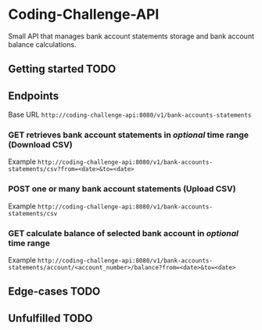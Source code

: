 # Coding-Challenge-API
Small API that manages bank account statements storage and bank account balance calculations. 

## Getting started TODO

## Endpoints

Base URL `http://coding-challenge-api:8080/v1/bank-accounts-statements`

### GET retrieves bank account statements in _optional_ time range (Download CSV)
Example `http://coding-challenge-api:8080/v1/bank-accounts-statements/csv?from=<date>&to=<date>`

### POST one or many bank account statements (Upload CSV)
Example `http://coding-challenge-api:8080/v1/bank-accounts-statements/csv`

### GET calculate balance of selected bank account in _optional_ time range 
Example `http://coding-challenge-api:8080/v1/bank-accounts-statements/account/<account_number>/balance?from=<date>&to=<date>`

## Edge-cases TODO

## Unfulfilled TODO

